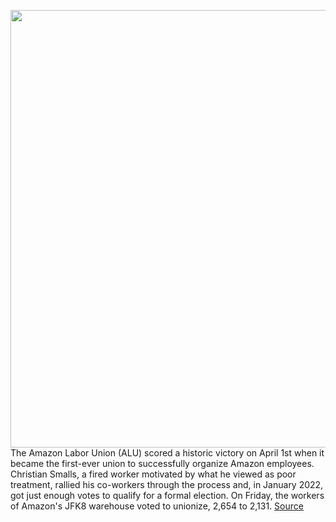 <img src='https://cdn.vox-cdn.com/thumbor/UTqNR3tJmkH5WC_5y8uDSto5pFI=/0x0:2040x1360/1200x800/filters:focal(857x517:1183x843)/cdn.vox-cdn.com/uploads/chorus_image/image/70709875/acastro_220404_5123_0001.0.jpg' width='700px' /><br/>
The Amazon Labor Union (ALU) scored a historic victory on April 1st when it became the first-ever union to successfully organize Amazon employees. Christian Smalls, a fired worker motivated by what he viewed as poor treatment, rallied his co-workers through the process and, in January 2022, got just enough votes to qualify for a formal election. On Friday, the workers of Amazon's JFK8 warehouse voted to unionize, 2,654 to 2,131.
<a href='https://www.theverge.com/2022/4/4/23006562/amazon-labor-union-jfk8-win-contract-negotiations-expansion'> Source <a/>